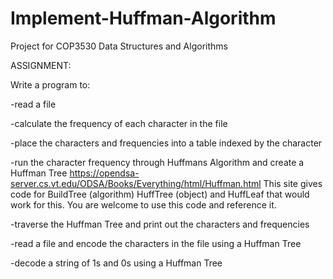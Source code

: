 # Implement-Huffman-Algorithm
Project for COP3530 Data Structures and Algorithms


ASSIGNMENT:

Write a program to:

-read a file

-calculate the frequency of each character in the file

-place the characters and frequencies into a table indexed by the character

-run the character frequency through Huffmans Algorithm and create a Huffman Tree
    https://opendsa-server.cs.vt.edu/ODSA/Books/Everything/html/Huffman.html
    This site gives code for BuildTree (algorithm) HuffTree (object) and HuffLeaf that would work for this.
    You are welcome to use this code and reference it.

-traverse the Huffman Tree and print out the characters and frequencies

-read a file and encode the characters in the file using a Huffman Tree

-decode a string of 1s and 0s using a Huffman Tree
